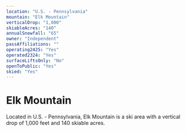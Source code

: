 ```yaml
---
location: "U.S. - Pennsylvania"
mountain: "Elk Mountain"
verticalDrop: "1,000"
skiableAcres: "140"
annualSnowfall: "65"
owner: "Independent"
passAffiliations: ""
operating2425: "Yes"
operated2324: "Yes"
surfaceLiftsOnly: "No"
openToPublic: "Yes"
skied: "Yes"
---
```


# Elk Mountain

Located in U.S. - Pennsylvania, Elk Mountain is a ski area with a vertical drop of 1,000 feet and 140 skiable acres.